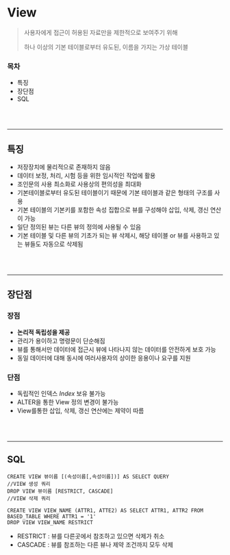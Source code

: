 # View

> 사용자에게 접근이 허용된 자료만을 제한적으로 보여주기 위해 
> 
> 하나 이상의 기본 테이블로부터 유도된, 이름을 가지는 가상 테이블

### 목차
- 특징
- 장단점
- SQL

<br/><br/>

---
## 특징

- 저장장치에 물리적으로 존재하지 않음
- 데이터 보정, 처리, 시험 등을 위한 임시적인 작업에 활용
- 조인문의 사용 최소화로 사용상의 편의성을 최대화
- 기본테이블로부터 유도된 테이블이기 때문에 기본 테이블과 같은 형태의 구조를 사용
- 기본 테이블의 기본키를 포함한 속성 집합으로 뷰를 구성해야 삽입, 삭제, 갱신 연산이 가능
- 일단 정의된 뷰는 다른 뷰의 정의에 사용될 수 있음
- 기본 테이블 및 다른 뷰의 기초가 되는 뷰 삭제시, 해당 테이블 or 뷰를 사용하고 있는 뷰들도 자동으로 삭제됨

<br/><br/>

---
## 장단점

### 장점
- **논리적 독립성을 제공**
- 관리가 용이하고 명령문이 단순해짐
- 뷰를 통해서만 데이터에 접근시 뷰에 나타나지 않는 데이터를 안전하게 보호 가능
- 동일 데이터에 대해 동시에 여러사용자의 상이한 응용이나 요구를 지원

### 단점
- 독립적인 인덱스 *Index* 보유 불가능
- ALTER을 통한 View 정의 변경이 불가능
- View를통한 삽입, 삭제, 갱신 연산에는 제약이 따름 

<br/><br/>

---
## SQL

```
CREATE VIEW 뷰이름 [(속성이름[,속성이름])] AS SELECT QUERY
//VIEW 생성 쿼리
DROP VIEW 뷰이름 [RESTRICT, CASCADE]
//VIEW 삭제 쿼리

CREATE VIEW VIEW_NAME (ATTR1, ATTE2) AS SELECT ATTR1, ATTR2 FROM BASED_TABLE WHERE ATTR1 = '1'
DROP VIEW VIEW_NAME RESTRICT
```

- RESTRICT : 뷰를 다른곳에서 참조하고 있으면 삭제가 취소
- CASCADE : 뷰를 참조하는 다른 뷰나 제약 조건까지 모두 삭제